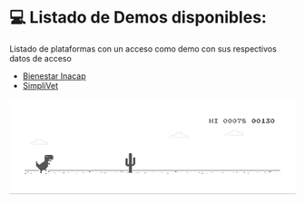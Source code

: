 
# 💻 Listado de Demos disponibles:

Listado de plataformas con un acceso como demo con sus respectivos datos de acceso

- <a href="https://web.digitalcreations.cl/">Bienestar Inacap</a>
- <a href="https://web.digitalcreations.cl/">SimpliVet</a>


<img src='https://raw.githubusercontent.com/tenshi98/tenshi98/main/resources/dino.gif' />

